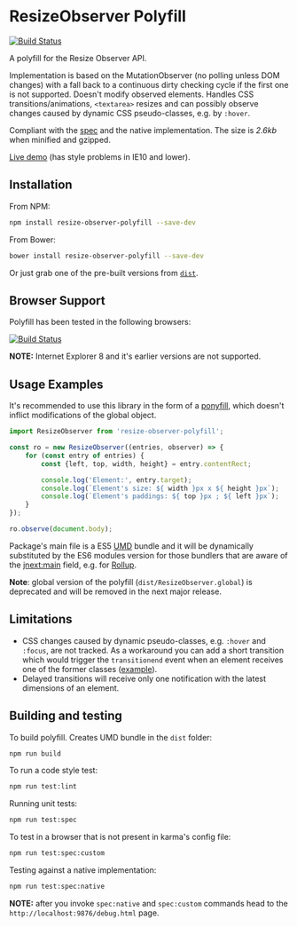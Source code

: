 ResizeObserver Polyfill
=============

[![Build Status][travis-image]][travis-url]


A polyfill for the Resize Observer API.

Implementation is based on the MutationObserver (no polling unless DOM changes) with a fall back to a continuous dirty checking cycle if the first one is not supported. Doesn't modify observed elements. Handles CSS transitions/animations, `<textarea>` resizes and can possibly observe changes caused by dynamic CSS pseudo-classes, e.g. by `:hover`.

Compliant with the [spec](http://rawgit.com/WICG/ResizeObserver/master/index.html) and the native implementation. The size is _2.6kb_ when minified and gzipped.

[Live demo](http://que-etc.github.io/resize-observer-polyfill) (has style problems in IE10 and lower).

## Installation

From NPM:

```sh
npm install resize-observer-polyfill --save-dev
```

From Bower:

```sh
bower install resize-observer-polyfill --save-dev
```

Or just grab one of the pre-built versions from [`dist`](https://github.com/que-etc/resize-observer-polyfill/tree/master/dist).

## Browser Support

Polyfill has been tested in the following browsers:

[![Build Status](https://saucelabs.com/browser-matrix/que-etc.svg)](https://saucelabs.com/beta/builds/303f5344a7214ba5b62bc7079a15d376)

**NOTE:** Internet Explorer 8 and it's earlier versions are not supported.

## Usage Examples

It's recommended to use this library in the form of a [ponyfill](https://github.com/sindresorhus/ponyfill), which doesn't inflict modifications of the global object.

```javascript
import ResizeObserver from 'resize-observer-polyfill';

const ro = new ResizeObserver((entries, observer) => {
    for (const entry of entries) {
        const {left, top, width, height} = entry.contentRect;

        console.log('Element:', entry.target);
        console.log(`Element's size: ${ width }px x ${ height }px`);
        console.log(`Element's paddings: ${ top }px ; ${ left }px`);
    }
});

ro.observe(document.body);
```

Package's main file is a ES5 [UMD](https://github.com/umdjs/umd) bundle and it will be dynamically substituted by the ES6 modules version for those bundlers that are aware of the [jnext:main](https://github.com/rollup/rollup/wiki/jsnext:main) field, e.g. for [Rollup](https://github.com/rollup/rollup).

**Note**: global version of the polyfill (`dist/ResizeObserver.global`) is deprecated and will be removed in the next major release.

## Limitations

* CSS changes caused by dynamic pseudo-classes, e.g. `:hover` and `:focus`, are not tracked. As a workaround you can add a short transition which would trigger the `transitionend` event when an element receives one of the former classes ([example](https://jsfiddle.net/que_etc/7fudzqng/)).
* Delayed transitions will receive only one notification with the latest dimensions of an element.


## Building and testing

To build polyfill. Creates UMD bundle in the `dist` folder:

```sh
npm run build
```

To run a code style test:
```sh
npm run test:lint
```

Running unit tests:
```sh
npm run test:spec
```

To test in a browser that is not present in karma's config file:
```sh
npm run test:spec:custom
```

Testing against a native implementation:
```sh
npm run test:spec:native
```

**NOTE:** after you invoke `spec:native` and `spec:custom` commands head to the `http://localhost:9876/debug.html` page.

[travis-image]: https://travis-ci.org/que-etc/resize-observer-polyfill.svg?branch=master
[travis-url]: https://travis-ci.org/que-etc/resize-observer-polyfill
